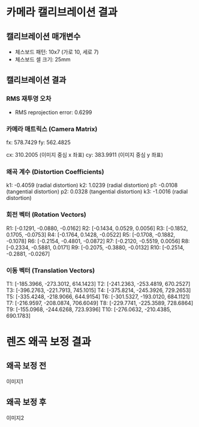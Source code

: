 # 카메라 캘리브레이션 결과

## 캘리브레이션 매개변수
- 체스보드 패턴: 10x7 (가로 10, 세로 7)
- 체스보드 셀 크기: 25mm

## 캘리브레이션 결과

### RMS 재투영 오차
- RMS reprojection error: 0.6299

### 카메라 매트릭스 (Camera Matrix)
fx: 578.7429
fy: 562.4825

cx: 310.2005 (이미지 중심 x 좌표)
cy: 383.9911 (이미지 중심 y 좌표)

### 왜곡 계수 (Distortion Coefficients)
k1: -0.4059 (radial distortion)
k2: 1.0239 (radial distortion)
p1: -0.0108 (tangential distortion)
p2: 0.0328 (tangential distortion)
k3: -1.0016 (radial distortion)

### 회전 벡터 (Rotation Vectors)
R1: [-0.1291, -0.0880, -0.0162]
R2: [-0.1434, 0.0529, 0.0056]
R3: [-0.1852, 0.1705, -0.0753]
R4: [-0.1764, 0.1428, -0.0522]
R5: [-0.1708, -0.1882, -0.1078]
R6: [-0.2154, -0.4801, -0.0872]
R7: [-0.2120, -0.5519, 0.0056]
R8: [-0.2334, -0.5881, 0.0171]
R9: [-0.2075, -0.3880, -0.0132]
R10: [-0.2514, -0.2881, -0.0267]

### 이동 벡터 (Translation Vectors)
T1: [-185.3966, -273.3012, 614.1423]
T2: [-241.2363, -253.4819, 670.2527]
T3: [-396.2763, -221.7913, 745.1015]
T4: [-375.8214, -245.3926, 729.2653]
T5: [-335.4248, -218.9066, 644.9154]
T6: [-301.5327, -193.0120, 684.1121]
T7: [-216.9597, -208.0874, 706.6049]
T8: [-229.7741, -225.3589, 728.6864]
T9: [-155.0968, -244.6268, 723.9396]
T10: [-276.0632, -210.4385, 690.1783]

# 렌즈 왜곡 보정 결과

## 왜곡 보정 전
이미지1

## 왜곡 보정 후
이미지2